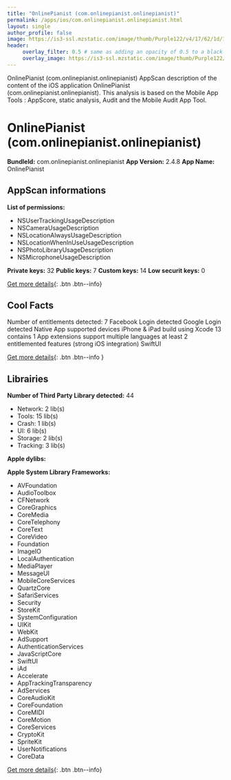 ```yaml
---
title: "OnlinePianist (com.onlinepianist.onlinepianist)"
permalink: /apps/ios/com.onlinepianist.onlinepianist.html
layout: single
author_profile: false
image: https://is3-ssl.mzstatic.com/image/thumb/Purple122/v4/17/62/1d/17621de7-680f-eff6-4e52-1036827b55bc/AppIcon-1x_U007emarketing-0-7-0-85-220.png/512x512bb.jpg
header: 
     overlay_filter: 0.5 # same as adding an opacity of 0.5 to a black background
     overlay_image: https://is3-ssl.mzstatic.com/image/thumb/Purple122/v4/17/62/1d/17621de7-680f-eff6-4e52-1036827b55bc/AppIcon-1x_U007emarketing-0-7-0-85-220.png/512x512bb.jpg
---
```

OnlinePianist (com.onlinepianist.onlinepianist) AppScan description of the content of the iOS application OnlinePianist (com.onlinepianist.onlinepianist). This analysis is based on the Mobile App Tools : AppScore, static analysis, Audit and the Mobile Audit App Tool.

# OnlinePianist (com.onlinepianist.onlinepianist)

**BundleId:** com.onlinepianist.onlinepianist
**App Version:** 2.4.8
**App Name:** OnlinePianist


## AppScan informations 

**List of permissions:** 
- NSUserTrackingUsageDescription
- NSCameraUsageDescription
- NSLocationAlwaysUsageDescription
- NSLocationWhenInUseUsageDescription
- NSPhotoLibraryUsageDescription
- NSMicrophoneUsageDescription
  
  
**Private keys:** 32
**Public keys:** 7
**Custom keys:** 14
**Low securit keys:** 0
  
[Get more details](/pricing.html){: .btn .btn--info}

## Cool Facts

Number of entitlements detected: 7
Facebook Login detected
Google Login detected
Native App
supported devices iPhone & iPad
build using Xcode 13
contains 1 App extensions
support multiple languages
at least 2 entitlemented features (strong iOS integration)
SwiftUI
  
[Get more details](/pricing.html){: .btn .btn--info }

## Librairies 
**Number of Third Party Library detected:** 44
- Network: 2 lib(s)
- Tools: 15 lib(s)
- Crash: 1 lib(s)
- UI: 6 lib(s)
- Storage: 2 lib(s)
- Tracking: 3 lib(s)


**Apple dylibs:**


**Apple System Library Frameworks:**
- AVFoundation
- AudioToolbox
- CFNetwork
- CoreGraphics
- CoreMedia
- CoreTelephony
- CoreText
- CoreVideo
- Foundation
- ImageIO
- LocalAuthentication
- MediaPlayer
- MessageUI
- MobileCoreServices
- QuartzCore
- SafariServices
- Security
- StoreKit
- SystemConfiguration
- UIKit
- WebKit
- AdSupport
- AuthenticationServices
- JavaScriptCore
- SwiftUI
- iAd
- Accelerate
- AppTrackingTransparency
- AdServices
- CoreAudioKit
- CoreFoundation
- CoreMIDI
- CoreMotion
- CoreServices
- CryptoKit
- SpriteKit
- UserNotifications
- CoreData


  
[Get more details](/pricing.html){: .btn .btn--info}

